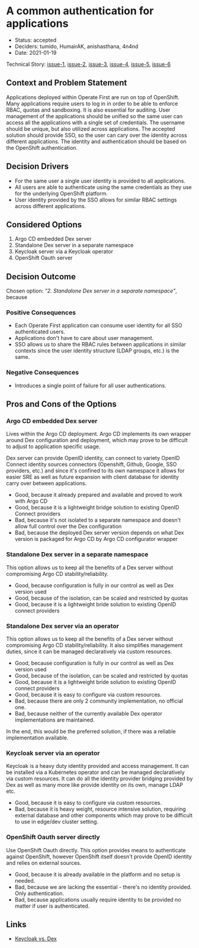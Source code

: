 # A common authentication for applications

- Status: accepted
- Deciders: tumido, HumairAK, anishasthana, 4n4nd
- Date: 2021-01-19

Technical Story: [issue-1](https://github.com/open-infrastructure-labs/ops-issues/issues/10), [issue-2](https://github.com/operate-first/apps/issues/65), [issue-3](https://github.com/operate-first/apps/issues/48), [issue-4](https://github.com/operate-first/apps/issues/47), [issue-5](https://github.com/operate-first/apps/issues/39), [issue-6](https://github.com/operate-first/apps/issues/37)

## Context and Problem Statement

Applications deployed within Operate First are run on top of OpenShift. Many applications require users to log in in order to be able to enforce RBAC, quotas and sandboxing. It is also essential for auditing. User management of the applications should be unified so the same user can access all the applications with a single set of credentials. The username should be unique, but also utilized across applications. The accepted solution should provide SSO, so the user can cary over the identity across different applications. The identity and authentication should be based on the OpenShift authentication.

## Decision Drivers

- For the same user a single user identity is provided to all applications.
- All users are able to authenticate using the same credentials as they use for the underlying OpenShift platform.
- User identity provided by the SSO allows for similar RBAC settings across different applications.

## Considered Options

1. Argo CD embedded Dex server
2. Standalone Dex server in a separate namespace
3. Keycloak server via a Keycloak operator
4. OpenShift Oauth server

## Decision Outcome

Chosen option: _"2. Standalone Dex server in a separate namespace"_, because

### Positive Consequences

- Each Operate First application can consume user identity for all SSO authenticated users.
- Applications don't have to care about user management.
- SSO allows us to share the RBAC rules between applications in similar contexts since the user identity structure (LDAP groups, etc.) is the same.

### Negative Consequences

- Introduces a single point of failure for all user authentications.

## Pros and Cons of the Options

### Argo CD embedded Dex server

Lives within the Argo CD deployment. Argo CD implements its own wrapper around Dex configuration and deployment, which may prove to be difficult to adjust to application specific usage.

Dex server can provide OpenID identity, can connect to variety OpenID Connect identity sources connectors (Openshift, Github, Google, SSO providers, etc.) and since it's confined to its own namespace it allows for easier SRE as well as future expansion with client database for identity carry over between applications.

- Good, because it already prepared and available and proved to work with Argo CD
- Good, because it is a lightweight bridge solution to existing OpenID Connect providers
- Bad, because it's not isolated to a separate namespace and doesn't allow full control over the Dex configuration
- Bad, because the deployed Dex server version depends on what Dex version is packaged for Argo CD by Argo CD configurator wrapper

### Standalone Dex server in a separate namespace

This option allows us to keep all the benefits of a Dex server without compromising Argo CD stability/reliability.

- Good, because configuration is fully in our control as well as Dex version used
- Good, because of the isolation, can be scaled and restricted by quotas
- Good, because it is a lightweight bride solution to existing OpenID connect providers

### Standalone Dex server via an operator

This option allows us to keep all the benefits of a Dex server without compromising Argo CD stability/reliability. It also simplifies management duties, since it can be managed declaratively via custom resources.

- Good, because configuration is fully in our control as well as Dex version used
- Good, because of the isolation, can be scaled and restricted by quotas
- Good, because it is a lightweight bride solution to existing OpenID connect providers
- Good, because it is easy to configure via custom resources.
- Bad, because there are only 2 community implementation, no official one.
- Bad, because neither of the currently available Dex operator implementations are maintained.

In the end, this would be the preferred solution, if there was a reliable implementation available.

### Keycloak server via an operator

Keycloak is a heavy duty identity provided and access management. It can be installed via a Kubernetes operator and can be managed declaratively via custom resources. It can do all the identity provider bridging provided by Dex as well as many more like provide identity on its own, manage LDAP etc.

- Good, because it is easy to configure via custom resources.
- Bad, because it is heavy weight, resource intensive solution, requiring external database and other components which may prove to be difficult to use in edge/dev cluster setting.

### OpenShift Oauth server directly

Use OpenShift Oauth directly. This option provides means to authenticate against OpenShift, however OpenShift itself doesn't provide OpenID identity and relies on external sources.

- Good, because it is already available in the platform and no setup is needed.
- Bad, because we are lacking the essential - there's no identity provided. Only authentication.
- Bad, because applications usually require identity to be provided no matter if user is authenticated.

## Links

- [Keycloak vs. Dex](https://medium.com/@sct10876/keycloak-vs-dex-71f7fab29919)

<!-- markdownlint-disable-file MD013 -->
